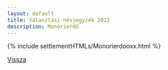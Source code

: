 ```yaml
---
layout: default
title: Választási névjegyzék 2022
description: Monorierdő
---
```


{% include settlementHTMLs/Monorierdooxx.html %}

[Vissza](../)